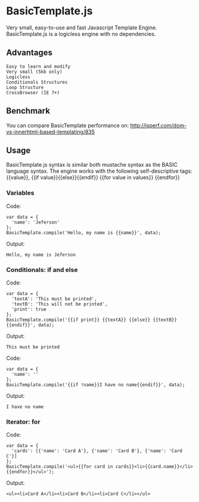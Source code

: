 BasicTemplate.js
================

Very small, easy-to-use and fast Javascript Template Engine. BasicTemplate.js is a logicless engine with no dependencies.

## Advantages
    Easy to learn and modify
    Very small (5kb only)
    Logicless
    Conditionals Structures
    Loop Structure
    CrossBrowser (IE 7+)

## Benchmark

You can compare BasicTemplate performance on: http://jsperf.com/dom-vs-innerhtml-based-templating/835

## Usage
BasicTemplate.js syntax is similar both mustache syntax as the BASIC language syntax. The engine works with the following self-descriptive tags: {{value}}, {{if value}}{{else}}{{endif}} {{for value in values}} {{endfor}}

### Variables
Code:

    var data = {
      'name': 'Jeferson'
    };
    BasicTemplate.compile('Hello, my name is {{name}}', data);
    
Output:

    Hello, my name is Jeferson
    
### Conditionals: if and else

Code:

    var data = {
      'textA': 'This must be printed',  
      'textB': 'This will not be printed',
      'print': true
    };
    BasicTemplate.compile('{{if print}} {{textA}} {{else}} {{textB}} {{endif}}', data);

Output:

    This must be printed
  
Code:

    var data = {
      'name': ''
    };
    BasicTemplate.compile('{{if !name}}I have no name{{endif}}', data);

Output:

    I have no name

### Iterator: for

Code:

    var data = {
      'cards': [{'name': 'Card A'}, {'name': 'Card B'}, {'name': 'Card C'}]
    };
    BasicTemplate.compile('<ul>{{for card in cards}}<li>{{card.name}}</li>{{endfor}}</ul>');

Output:

    <ul><li>Card A</li><li>Card B</li><li>Card C</li></ul>
